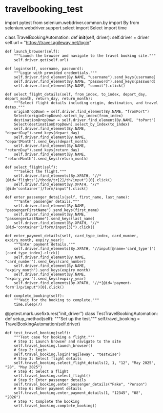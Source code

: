 # travelbooking_test
import pytest
from selenium.webdriver.common.by import By
from selenium.webdriver.support.select import Select
import time


class TravelBookingAutomation:
    def __init__(self, driver):
        self.driver = driver
        self.url = "https://travel.agileway.net/login"

    def launch_browser(self):
        """Launch the browser and navigate to the travel booking site."""
        self.driver.get(self.url)

    def login(self, username, password):
        """Login with provided credentials."""
        self.driver.find_element(By.NAME, "username").send_keys(username)
        self.driver.find_element(By.NAME, "password").send_keys(password)
        self.driver.find_element(By.NAME, "commit").click()

    def select_flight_details(self, from_index, to_index, depart_day, depart_month, return_day, return_month):
        """Select flight details including origin, destination, and travel dates."""
        originDropDown = self.driver.find_element(By.NAME, "fromPort")
        Select(originDropDown).select_by_index(from_index)
        destinationDropDown = self.driver.find_element(By.NAME, "toPort")
        Select(destinationDropDown).select_by_index(to_index)
        self.driver.find_element(By.NAME, "departDay").send_keys(depart_day)
        self.driver.find_element(By.NAME, "departMonth").send_keys(depart_month)
        self.driver.find_element(By.NAME, "returnDay").send_keys(return_day)
        self.driver.find_element(By.NAME, "returnMonth").send_keys(return_month)

    def select_flight(self):
        """Select the flight."""
        self.driver.find_elements(By.XPATH, "//*[@id='flights']/tbody/tr[2]/th/input")[0].click()
        self.driver.find_element(By.XPATH, "//*[@id='container']/form/input").click()

    def enter_passenger_details(self, first_name, last_name):
        """Enter passenger details."""
        self.driver.find_element(By.NAME, "passengerFirstName").send_keys(first_name)
        self.driver.find_element(By.NAME, "passengerLastName").send_keys(last_name)
        self.driver.find_element(By.XPATH, "//*[@id='container']/form/input[3]").click()

    def enter_payment_details(self, card_type_index, card_number, expiry_month, expiry_year):
        """Enter payment details."""
        self.driver.find_elements(By.XPATH, "//input[@name='card_type']")[card_type_index].click()
        self.driver.find_element(By.NAME, "card_number").send_keys(card_number)
        self.driver.find_element(By.NAME, "expiry_month").send_keys(expiry_month)
        self.driver.find_element(By.NAME, "expiry_year").send_keys(expiry_year)
        self.driver.find_elements(By.XPATH, "//*[@id='payment-form']/p/input")[0].click()

    def complete_booking(self):
        """Wait for the booking to complete."""
        time.sleep(7)


@pytest.mark.usefixtures("init_driver")
class TestTravelBookingAutomation:
    def setup_method(self):
        """Set up the test."""
        self.travel_booking = TravelBookingAutomation(self.driver)

    def test_travel_booking(self):
        """Test case for booking a flight."""
        # Step 1: Launch browser and navigate to the site
        self.travel_booking.launch_browser()
        # Step 2: Login
        self.travel_booking.login("agileway", "testwise")
        # Step 3: Select flight details
        self.travel_booking.select_flight_details(2, 1, "12", "May 2025", "28", "May 2025")
        # Step 4: Select a flight
        self.travel_booking.select_flight()
        # Step 5: Enter passenger details
        self.travel_booking.enter_passenger_details("Fake", "Person")
        # Step 6: Enter payment details
        self.travel_booking.enter_payment_details(1, "12345", "08", "2026")
        # Step 7: Complete the booking
        self.travel_booking.complete_booking()


